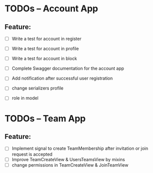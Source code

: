 # TODOs – Account App

## Feature: 
- [ ] Write a test for account in register
- [ ] Write a test for account in profile
- [ ] Write a test for account in block
- [ ] Complete Swagger documentation for the account app
- [ ] Add notification after successful user registration
- [ ] change serializers profile
- [ ] role in model


# TODOs – Team App

## Feature: 
- [ ] Implement signal to create TeamMembership after invitation or join request is accepted
- [ ] Improve TeamCreateView & UsersTeamsView by mixins
- [ ] change permissions in TeamCreateView & JoinTeamView